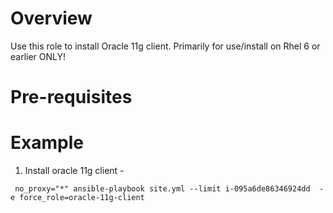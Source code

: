 # Overview

Use this role to install Oracle 11g client. Primarily for use/install on Rhel 6 or earlier ONLY!

# Pre-requisites


# Example

1. Install oracle 11g client -

```
 no_proxy="*" ansible-playbook site.yml --limit i-095a6de86346924dd  -e force_role=oracle-11g-client
